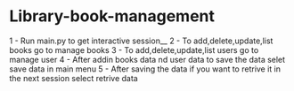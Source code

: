   # Library-book-management

1 - Run main.py to get interactive session__
2 - To add,delete,update,list books go to manage books
3 - To add,delete,update,list users go to manage user
4 - After addin books data nd user data to save the data selet save data in main menu
5 - After saving the data if you want to retrive it in the next session select retrive data
